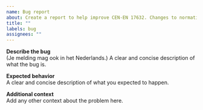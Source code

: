 ```yaml
---
name: Bug report
about: Create a report to help improve CEN-EN 17632. Changes to normative sources may not be approved.
title: ""
labels: bug
assignees: ""
---
```



**Describe the bug**  
(Je melding mag ook in het Nederlands.)
A clear and concise description of what the bug is.

**Expected behavior**  
A clear and concise description of what you expected to happen.

**Additional context**  
Add any other context about the problem here.
